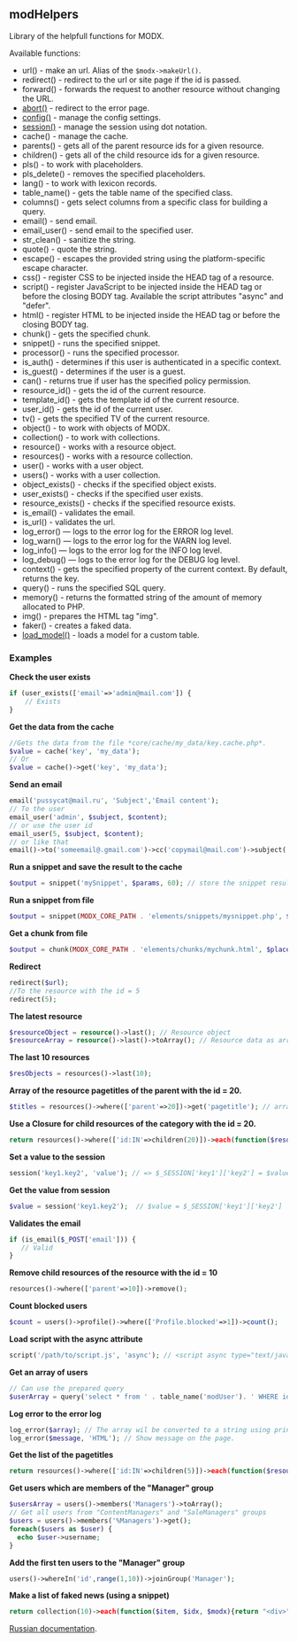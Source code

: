 ## modHelpers
Library of the helpfull functions for MODX.

Available functions:

* url() - make an url. Alias of the ```$modx->makeUrl()```.
* redirect() - redirect to the url or site page if the id is passed.
* forward() - forwards the request to another resource without changing the URL.
* [abort()](./core/components/modhelpers/docs/en/abort.md) - redirect to the error page.
* [config()](./core/components/modhelpers/docs/en/config.md) - manage the config settings.
* [session()](./core/components/modhelpers/docs/en/session.md) - manage the session using dot notation.
* cache() - manage the cache.
* parents() - gets all of the parent resource ids for a given resource. 
* children() - gets all of the child resource ids for a given resource.
* pls() - to work with placeholders.
* pls_delete() - removes the specified placeholders.
* lang() - to work with lexicon records.
* table_name() - gets the table name of the specified class.
* columns() - gets select columns from a specific class for building a query.
* email() - send email.
* email_user() - send email to the specified user.
* str_clean() - sanitize the string.
* quote() - quote the string.
* escape() - escapes the provided string using the platform-specific escape character.
* css() - register CSS to be injected inside the HEAD tag of a resource.
* script() - register JavaScript to be injected inside the HEAD tag or before the closing BODY tag. Available the script attributes "async" and "defer".
* html() - register HTML to be injected inside the HEAD tag or before the closing BODY tag.
* chunk() - gets the specified chunk. 
* snippet() - runs the specified snippet.
* processor() - runs the specified processor.
* is_auth() - determines if this user is authenticated in a specific context.
* is_guest() - determines if the user is a guest.
* can() - returns true if user has the specified policy permission.
* resource_id() - gets the id of the current resource. 
* template_id() - gets the template id of the current resource.
* user_id() - gets the id of the current user. 
* tv() - gets the specified TV of the current resource. 
* object() - to work with objects of MODX.
* collection() - to work with collections.
* resource() - works with a resource object.
* resources() - works with a resource collection.
* user() - works with a user object.
* users() - works with a user collection.
* object_exists() - checks if the specified object exists.
* user_exists() - checks if the specified user exists.
* resource_exists() - checks if the specified resource exists.
* is_email() - validates the email.
* is_url() - validates the url.
* log_error() — logs to the error log for the ERROR log level.
* log_warn() — logs to the error log for the WARN log level.
* log_info() — logs to the error log for the INFO log level.
* log_debug() — logs to the error log for the DEBUG log level.
* context() - gets the specified property of the current context. By default, returns the key.
* query() - runs the specified SQL query.
* memory() - returns the formatted string of the amount of memory allocated to PHP.
* img() - prepares the HTML tag "img".
* faker() - creates a faked data.
* [load_model()](./core/components/modhelpers/docs/en/load_model.md) - loads a model for a custom table.


### Examples
**Check the user exists**
```php
if (user_exists(['email'=>'admin@mail.com']) {
    // Exists
}
```

**Get the data from the cache**
```php
//Gets the data from the file *core/cache/my_data/key.cache.php*. 
$value = cache('key', 'my_data');
// Or 
$value = cache()->get('key', 'my_data');
```

**Send an email**
```php
email('pussycat@mail.ru', 'Subject','Email content');
// To the user
email_user('admin', $subject, $content); 
// or use the user id
email_user(5, $subject, $content);
// or like that
email()->to('someemail@.gmail.com')->cc('copymail@mail.com')->subject('Hello')->content('Content')->attach('path/to/file.jpg')->send();
```

**Run a snippet and save the result to the cache**
```php
$output = snippet('mySnippet', $params, 60); // store the snippet result for 60 seconds
```

**Run a snippet from file**
```php
$output = snippet(MODX_CORE_PATH . 'elements/snippets/mysnippet.php', $params);
```

**Get a chunk from file**
```php
$output = chunk(MODX_CORE_PATH . 'elements/chunks/mychunk.html', $placeholders);
```

**Redirect**
```php
redirect($url);
//To the resource with the id = 5
redirect(5);
```

**The latest resource**
```php
$resourceObject = resource()->last(); // Resource object
$resourceArray = resource()->last()->toArray(); // Resource data as array
```

**The last 10 resources**
```php
$resObjects = resources()->last(10); 
```

**Array of the resource pagetitles of the parent with the id = 20.**
```php
$titles = resources()->where(['parent'=>20])->get('pagetitle'); // array('pagetitle 1', 'pagetitle 2', 'pagetitle 3')
```
**Use a Closure for child resources of the category with the id = 20.**
```php
return resources()->where(['id:IN'=>children(20)])->each(function($resource, $idx) {return "<div>{$idx}. " . $resource['pagetitle'] . "</div>";}); 
```
**Set a value to the session**
```php
session('key1.key2', 'value'); // => $_SESSION['key1']['key2'] = $value;
```
**Get the value from session**
```php
$value = session('key1.key2');  // $value = $_SESSION['key1']['key2']
```

**Validates the email**
```php
if (is_email($_POST['email'])) {
   // Valid
}
```
**Remove child resources of the resource with the id = 10**
```php
resources()->where(['parent'=>10])->remove();
```
**Count blocked users**
```php
$count = users()->profile()->where(['Profile.blocked'=>1])->count();
```
**Load script with the async attribute**
```php
script('/path/to/script.js', 'async'); // <script async type="text/javascript" src="/path/to/script.js"></script>
```
**Get an array of users**
```php
// Can use the prepared query
$userArray = query('select * from ' . table_name('modUser'). ' WHERE id < ?')->execute(( (int) $_POST['user_id']);
```
**Log error to the error log**
```php
log_error($array); // The array wil be converted to a string using print_r().
log_error($message, 'HTML'); // Show message on the page.
```
**Get the list of the pagetitles**
```php
return resources()->where(['id:IN'=>children(5)])->each(function($resource, $idx){ return "<li>{$idx}. ".$resource['pagetitle']."</li>";});
```
**Get users which are members of the "Manager" group**
```php
$usersArray = users()->members('Managers')->toArray();
// Get all users from "ContentManagers" and "SaleManagers" groups 
$users = users()->members('%Managers')->get();
foreach($users as $user) {
  echo $user->username;
}
```
**Add the first ten users to the "Manager" group**
```php
users()->whereIn('id',range(1,10))->joinGroup('Manager');
```
**Make a list of faked news (using a snippet)**
```php
return collection(10)->each(function($item, $idx, $modx){return "<div>" . faker()->date() . img(faker()->imageUrl(500,300),['class'=>'img-news']) . '<br>' . faker()->text(700) . '</div>';});
```
  
[Russian documentation](https://modzone.ru/documentation/modhelpers/).